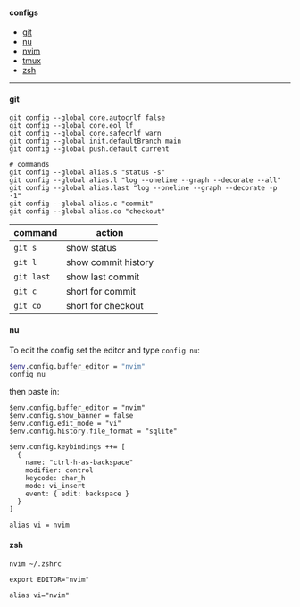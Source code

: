 #### configs
- [git](#git)
- [nu](#nu)
- [nvim](https://github.com/lkurcak/nvim)
- [tmux](./.tmux.conf)
- [zsh](#zsh)

---

#### git

```
git config --global core.autocrlf false
git config --global core.eol lf
git config --global core.safecrlf warn
git config --global init.defaultBranch main
git config --global push.default current

# commands
git config --global alias.s "status -s"
git config --global alias.l "log --oneline --graph --decorate --all"
git config --global alias.last "log --oneline --graph --decorate -p -1"
git config --global alias.c "commit"
git config --global alias.co "checkout"
```

|command|action|
|---|---|
|`git s`|show status|
|`git l`|show commit history|
|`git last`|show last commit|
|`git c`|short for commit|
|`git co`|short for checkout|


#### nu

To edit the config set the editor and type `config nu`:
```sh
$env.config.buffer_editor = "nvim"
config nu
```
then paste in:
```nu
$env.config.buffer_editor = "nvim"
$env.config.show_banner = false
$env.config.edit_mode = "vi"
$env.config.history.file_format = "sqlite"

$env.config.keybindings ++= [
  {
    name: "ctrl-h-as-backspace"
    modifier: control
    keycode: char_h
    mode: vi_insert
    event: { edit: backspace }
  }
]

alias vi = nvim
```

#### zsh
```
nvim ~/.zshrc
```
```
export EDITOR="nvim"

alias vi="nvim"
```
